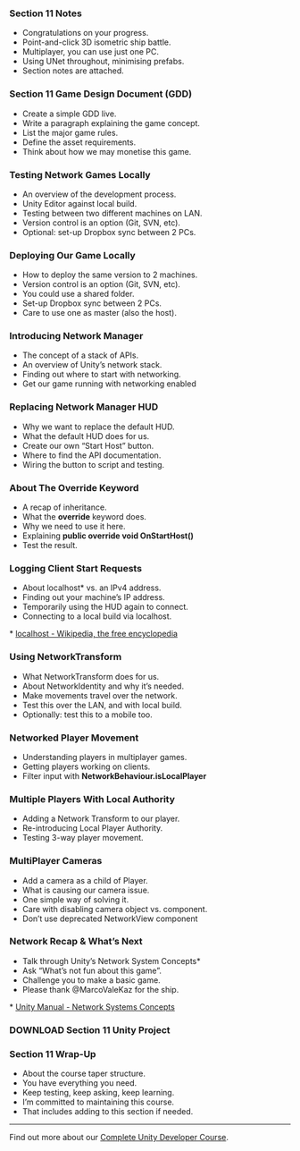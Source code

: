 ### Section 11 Notes ###

+ Congratulations on your progress.
+ Point-and-click 3D isometric ship battle.
+ Multiplayer, you can use just one PC.
+ Using UNet throughout, minimising prefabs.
+ Section notes are attached.

### Section 11 Game Design Document (GDD) ###

+ Create a simple GDD live.
+ Write a paragraph explaining the game concept.
+ List the major game rules.
+ Define the asset requirements.
+ Think about how we may monetise this game.

### Testing Network Games Locally ###

+ An overview of the development process.
+ Unity Editor against local build.
+ Testing between two different machines on LAN.
+ Version control is an option (Git, SVN, etc).
+ Optional: set-up Dropbox sync between 2 PCs.

### Deploying Our Game Locally ###

+ How to deploy the same version to 2 machines.
+ Version control is an option (Git, SVN, etc).
+ You could use a shared folder.
+ Set-up Dropbox sync between 2 PCs.
+ Care to use one as master (also the host).

### Introducing Network Manager ###

+ The concept of a stack of APIs.
+ An overview of Unity’s network stack.
+ Finding out where to start with networking.
+ Get our game running with networking enabled

### Replacing Network Manager HUD ###

+ Why we want to replace the default HUD.
+ What the default HUD does for us.
+ Create our own “Start Host” button.
+ Where to find the API documentation.
+ Wiring the button to script and testing.

### About The Override Keyword ###

+ A recap of inheritance.
+ What the **override** keyword does.
+ Why we need to use it here.
+ Explaining **public override void OnStartHost()**
+ Test the result.

### Logging Client Start Requests ###

+ About localhost\* vs. an IPv4 address.
+ Finding out your machine’s IP address.
+ Temporarily using the HUD again to connect.
+ Connecting to a local build via localhost.

\* [localhost - Wikipedia, the free encyclopedia](https://en.wikipedia.org/wiki/Localhost)

### Using NetworkTransform ###

+ What NetworkTransform does for us.
+ About NetworkIdentity and why it’s needed.
+ Make movements travel over the network.
+ Test this over the LAN, and with local build.
+ Optionally: test this to a mobile too.

### Networked Player Movement ###

+ Understanding players in multiplayer games.
+ Getting players working on clients.
+ Filter input with **NetworkBehaviour.isLocalPlayer**

### Multiple Players With Local Authority ###

+ Adding a Network Transform to our player.
+ Re-introducing Local Player Authority.
+ Testing 3-way player movement.

### MultiPlayer Cameras ###

+ Add a camera as a child of Player.
+ What is causing our camera issue.
+ One simple way of solving it.
+ Care with disabling camera object vs. component.
+ Don’t use deprecated NetworkView component

### Network Recap & What’s Next ###

+ Talk through Unity’s Network System Concepts\*
+ Ask “What’s not fun about this game”.
+ Challenge you to make a basic game.
+ Please thank @MarcoValeKaz for the ship.

\* [Unity Manual - Network Systems Concepts](https://docs.unity3d.com/Manual/UNetConcepts.html)

### DOWNLOAD Section 11 Unity Project ###



### Section 11 Wrap-Up ###

+ About the course taper structure.
+ You have everything you need.
+ Keep testing, keep asking, keep learning.
+ I’m committed to maintaining this course.
+ That includes adding to this section if needed.

---
Find out more about our [Complete Unity Developer Course](https://www.udemy.com/unitycourse?couponCode=GitHubDiscount).
